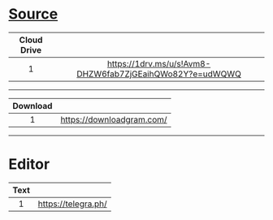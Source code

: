 # [Source](/Source)
|Cloud Drive||
|:-:|:-:|
|1|https://1drv.ms/u/s!Avm8-DHZW6fab7ZjGEaihQWo82Y?e=udWQWQ|

***

|Download||
|:-:|:-:|
|1|https://downloadgram.com/|

***

# Editor
|Text||
|:-:|:-:|
|1|https://telegra.ph/|
